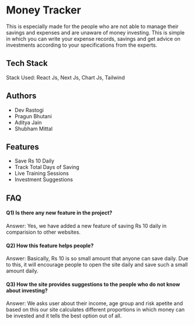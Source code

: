
# Money Tracker

This is especially made for the people who are not able to manage their savings and expenses and are unaware of money investing. This is simple in which you can write your expense records, savings and get advice on investments according to your specifications from the experts.
## Tech Stack

Stack Used: React Js, Next Js, Chart Js, Tailwind


## Authors

- Dev Rastogi
- Pragun Bhutani
- Aditya Jain
- Shubham Mittal

## Features

- Save Rs 10 Daily
- Track Total Days of Saving
- Live Training Sessions
- Investment Suggestions


## FAQ

#### Q1) Is there any new feature in the project?

Answer: Yes, we have added a new feature of saving Rs 10 daily in comparision to other websites.

#### Q2) How this feature helps people?

Answer: Basically, Rs 10 is so small amount that anyone can save daily. Due to this, it will encourage people to open the site daily and save such a small amount daily.

#### Q3) How the site provides suggestions to the people who do not know about investing?

Answer: We asks user about their income, age group and risk apetite and based on this our site calculates different proportions in which money can be invested and it tells the best option out of all.
 

